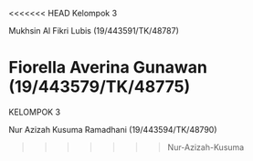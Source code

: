 <<<<<<< HEAD
Kelompok 3

Mukhsin Al Fikri Lubis (19/443591/TK/48787)

Fiorella Averina Gunawan (19/443579/TK/48775)
=======
KELOMPOK 3

Nur Azizah Kusuma Ramadhani (19/443594/TK/48790)
>>>>>>> Nur-Azizah-Kusuma

